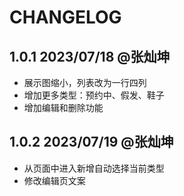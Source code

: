 # CHANGELOG

## 1.0.1  2023/07/18 @张灿坤

* 展示图缩小，列表改为一行四列
* 增加更多类型：预约中、假发、鞋子
* 增加编辑和删除功能

## 1.0.2 2023/07/19 @张灿坤

* 从页面中进入新增自动选择当前类型
* 修改编辑页文案
